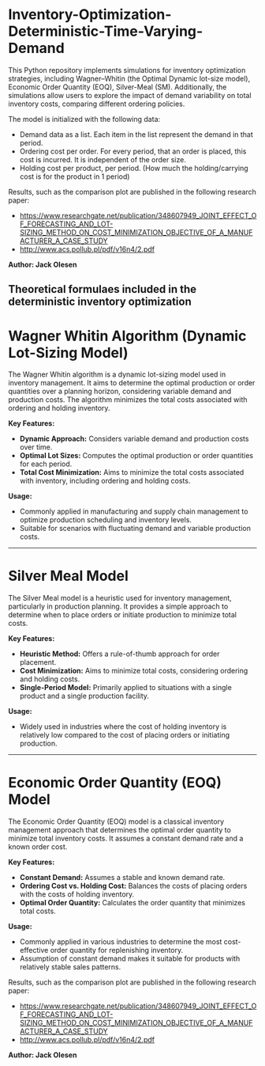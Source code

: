 # Inventory-Optimization-Deterministic-Time-Varying-Demand
This Python repository implements simulations for inventory optimization strategies, including Wagner–Whitin (the Optimal Dynamic lot-size model), Economic Order Quantity (EOQ), Silver-Meal (SM).
Additionally, the simulations allow users to explore the impact of demand variability on total inventory costs, comparing different ordering policies.

The model is initialized with the following data:
- Demand data as a list. Each item in the list represent the demand in that period.
 - Ordering cost per order. For every period, that an order is placed, this cost is incurred. It is independent of the order size.
- Holding cost per product, per period. (How much the holding/carrying cost is for the product in 1 period)

Results, such as the comparison plot are published in the following research paper:
- https://www.researchgate.net/publication/348607949_JOINT_EFFECT_OF_FORECASTING_AND_LOT-SIZING_METHOD_ON_COST_MINIMIZATION_OBJECTIVE_OF_A_MANUFACTURER_A_CASE_STUDY
- http://www.acs.pollub.pl/pdf/v16n4/2.pdf

**Author: Jack Olesen**



## Theoretical formulaes included in the deterministic inventory optimization
# Wagner Whitin Algorithm (Dynamic Lot-Sizing Model)

The Wagner Whitin algorithm is a dynamic lot-sizing model used in inventory management. It aims to determine the optimal production or order quantities over a planning horizon, considering variable demand and production costs. The algorithm minimizes the total costs associated with ordering and holding inventory.

**Key Features:**

- **Dynamic Approach:** Considers variable demand and production costs over time.
- **Optimal Lot Sizes:** Computes the optimal production or order quantities for each period.
- **Total Cost Minimization:** Aims to minimize the total costs associated with inventory, including ordering and holding costs.

**Usage:**

- Commonly applied in manufacturing and supply chain management to optimize production scheduling and inventory levels.
- Suitable for scenarios with fluctuating demand and variable production costs.

---

# Silver Meal Model

The Silver Meal model is a heuristic used for inventory management, particularly in production planning. It provides a simple approach to determine when to place orders or initiate production to minimize total costs.

**Key Features:**

- **Heuristic Method:** Offers a rule-of-thumb approach for order placement.
- **Cost Minimization:** Aims to minimize total costs, considering ordering and holding costs.
- **Single-Period Model:** Primarily applied to situations with a single product and a single production facility.

**Usage:**

- Widely used in industries where the cost of holding inventory is relatively low compared to the cost of placing orders or initiating production.

---

# Economic Order Quantity (EOQ) Model

The Economic Order Quantity (EOQ) model is a classical inventory management approach that determines the optimal order quantity to minimize total inventory costs. It assumes a constant demand rate and a known order cost.

**Key Features:**

- **Constant Demand:** Assumes a stable and known demand rate.
- **Ordering Cost vs. Holding Cost:** Balances the costs of placing orders with the costs of holding inventory.
- **Optimal Order Quantity:** Calculates the order quantity that minimizes total costs.

**Usage:**

- Commonly applied in various industries to determine the most cost-effective order quantity for replenishing inventory.
- Assumption of constant demand makes it suitable for products with relatively stable sales patterns.


Results, such as the comparison plot are published in the following research paper:
- https://www.researchgate.net/publication/348607949_JOINT_EFFECT_OF_FORECASTING_AND_LOT-SIZING_METHOD_ON_COST_MINIMIZATION_OBJECTIVE_OF_A_MANUFACTURER_A_CASE_STUDY
- http://www.acs.pollub.pl/pdf/v16n4/2.pdf

**Author: Jack Olesen**
